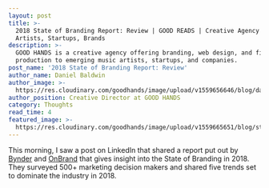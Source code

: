 ```yaml
---
layout: post
title: >-
  2018 State of Branding Report: Review | GOOD READS | Creative Agency | Music
  Artists, Startups, Brands
description: >-
  GOOD HANDS is a creative agency offering branding, web design, and film
  production to emerging music artists, startups, and companies.
post_name: '2018 State of Branding Report: Review'
author_name: Daniel Baldwin
author_image: >-
  https://res.cloudinary.com/goodhands/image/upload/v1559656646/blog/daniel_bpv9mx.png
author_position: Creative Director at GOOD HANDS
category: Thoughts
read_time: 4
featured_image: >-
  https://res.cloudinary.com/goodhands/image/upload/v1559665651/blog/startups-services-branding-lg-1280px_rkasln.jpg
---
```

This morning, I saw a post on LinkedIn that shared a report put out by [Bynder](#) and [OnBrand](#) that gives insight into the State of Branding in 2018. They surveyed 500+ marketing decision makers and shared five trends set to dominate the industry in 2018.
